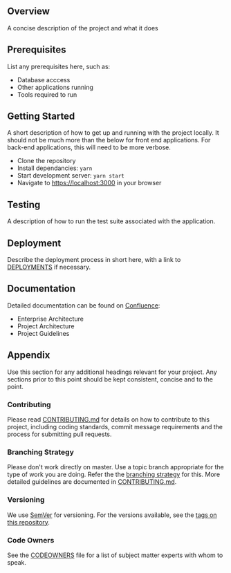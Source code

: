 ## Overview

A concise description of the project and what it does

## Prerequisites

List any prerequisites here, such as:

* Database acccess
* Other applications running
* Tools required to run

## Getting Started

A short description of how to get up and running with the project locally. It
should not be much more than the below for front end applications. For back-end
applications, this will need to be more verbose.

* Clone the repository
* Install dependancies: `yarn`
* Start development server: `yarn start`
* Navigate to <https://localhost:3000> in your browser

## Testing

A description of how to run the test suite associated with the application.

## Deployment

Describe the deployment process in short here, with a link to [DEPLOYMENTS][dep]
if necessary.

## Documentation

Detailed documentation can be found on [Confluence][confluence]:

* Enterprise Architecture
* Project Architecture
* Project Guidelines

## Appendix

Use this section for any additional headings relevant for your project. Any sections prior to this point should be kept consistent, concise and to the point.

### Contributing

Please read [CONTRIBUTING.md][contributing] for details on how to contribute to
this project, including coding standards, commit message requirements and the
process for submitting pull requests.

### Branching Strategy

Please don't work directly on master. Use a topic branch appropriate for the
type of work you are doing. Refer the the [branching strategy][branch] for this.
More detailed guidelines are documented in [CONTRIBUTING.md][contributing].

### Versioning

We use [SemVer][semver] for versioning. For the versions available, see the 
[tags on this repository][tags]. 

### Code Owners

See the [CODEOWNERS](codeowners) file for a list of subject matter experts with 
whom to speak.

[contributing]: https://www.github.com/${owner}/${repo-name}/blob/master/CONTRIBUTING.md
[semver]: http://semver.org/
[tags]: https://github.com/${owner}/${repo-name}/tags
[codeowners]: https://www.github.com/${owner}/${repo-name}/blob/master/.github/CODEOWNERS
[dep]: https://www.github.com/${owner}/${repo-name}/blob/master/DEPLOYMENTS.md
[confluence]: https://google.com/
[branch]: https://google.com/